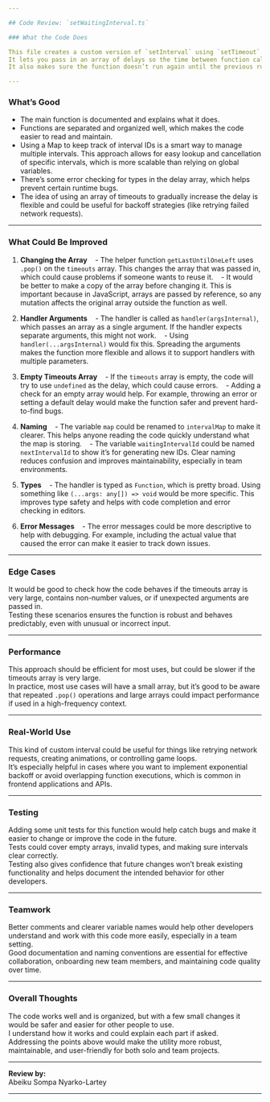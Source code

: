 ```yaml
---

## Code Review: `setWaitingInterval.ts`

### What the Code Does

This file creates a custom version of `setInterval` using `setTimeout`.  
It lets you pass in an array of delays so the time between function calls can change.  
It also makes sure the function doesn’t run again until the previous run is finished, which helps avoid overlapping calls.

---
```


### What’s Good

- The main function is documented and explains what it does.
- Functions are separated and organized well, which makes the code easier to read and maintain.
- Using a Map to keep track of interval IDs is a smart way to manage multiple intervals. This approach allows for easy lookup and cancellation of specific intervals, which is more scalable than relying on global variables.
- There’s some error checking for types in the delay array, which helps prevent certain runtime bugs.
- The idea of using an array of timeouts to gradually increase the delay is flexible and could be useful for backoff strategies (like retrying failed network requests).

---

### What Could Be Improved

1. **Changing the Array**
   - The helper function `getLastUntilOneLeft` uses `.pop()` on the `timeouts` array. This changes the array that was passed in, which could cause problems if someone wants to reuse it.
   - It would be better to make a copy of the array before changing it. This is important because in JavaScript, arrays are passed by reference, so any mutation affects the original array outside the function as well.

2. **Handler Arguments**
   - The handler is called as `handler(argsInternal)`, which passes an array as a single argument. If the handler expects separate arguments, this might not work.
   - Using `handler(...argsInternal)` would fix this. Spreading the arguments makes the function more flexible and allows it to support handlers with multiple parameters.

3. **Empty Timeouts Array**
   - If the `timeouts` array is empty, the code will try to use `undefined` as the delay, which could cause errors.
   - Adding a check for an empty array would help. For example, throwing an error or setting a default delay would make the function safer and prevent hard-to-find bugs.

4. **Naming**
   - The variable `map` could be renamed to `intervalMap` to make it clearer. This helps anyone reading the code quickly understand what the map is storing.
   - The variable `waitingIntervalId` could be named `nextIntervalId` to show it’s for generating new IDs. Clear naming reduces confusion and improves maintainability, especially in team environments.

5. **Types**
   - The handler is typed as `Function`, which is pretty broad. Using something like `(...args: any[]) => void` would be more specific. This improves type safety and helps with code completion and error checking in editors.

6. **Error Messages**
   - The error messages could be more descriptive to help with debugging. For example, including the actual value that caused the error can make it easier to track down issues.

---

### Edge Cases

It would be good to check how the code behaves if the timeouts array is very large, contains non-number values, or if unexpected arguments are passed in.  
Testing these scenarios ensures the function is robust and behaves predictably, even with unusual or incorrect input.

---

### Performance

This approach should be efficient for most uses, but could be slower if the timeouts array is very large.  
In practice, most use cases will have a small array, but it’s good to be aware that repeated `.pop()` operations and large arrays could impact performance if used in a high-frequency context.

---

### Real-World Use

This kind of custom interval could be useful for things like retrying network requests, creating animations, or controlling game loops.  
It’s especially helpful in cases where you want to implement exponential backoff or avoid overlapping function executions, which is common in frontend applications and APIs.

---

### Testing

Adding some unit tests for this function would help catch bugs and make it easier to change or improve the code in the future.  
Tests could cover empty arrays, invalid types, and making sure intervals clear correctly.  
Testing also gives confidence that future changes won’t break existing functionality and helps document the intended behavior for other developers.

---

### Teamwork

Better comments and clearer variable names would help other developers understand and work with this code more easily, especially in a team setting.  
Good documentation and naming conventions are essential for effective collaboration, onboarding new team members, and maintaining code quality over time.

---

### Overall Thoughts

The code works well and is organized, but with a few small changes it would be safer and easier for other people to use.  
I understand how it works and could explain each part if asked.  
Addressing the points above would make the utility more robust, maintainable, and user-friendly for both solo and team projects.

---

**Review by:**  
Abeiku Sompa Nyarko-Lartey

---
